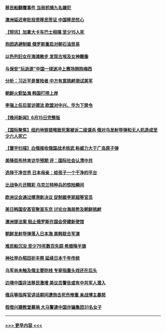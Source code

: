 #### [移民船翻覆事件 当局抓捕九名嫌犯](../pages/prog202/a103732771.md?t=06170343) 
#### [澳洲延迟审批投资移民签证 中国移民忧心](../pages/prog202/a103732782.md?t=06170343) 
#### [【短讯】加拿大卡车巴士相撞 至少15人死](../pages/prog202/a103732764.md?t=06170343) 
#### [抱团逃避制裁 俄罗斯重启对朝石油贸易](../pages/prog202/a103732548.md?t=06170343) 
#### [以色列妇女在海滩散步 发现古埃及女神雕像](../pages/prog202/a103732557.md?t=06170343) 
#### [与保安“玩追逐”中国一球迷冲上赛场拥抱梅西](../pages/prog202/a103732554.md?t=06170343) 
#### [分析：习近平是冒险者 中方有意挑衅测试美军](../pages/prog202/a103732520.md?t=06170343) 
#### [朝鲜火箭坠海 韩国打捞上岸](../pages/prog202/a103732485.md?t=06170343) 
#### [李强上任后首访德法 欧盟对中兴、华为下禁令](../pages/prog202/a103732477.md?t=06170343) 
#### [【晚间新闻】6月15日完整版](../pages/prog202/a103732362.md?t=06170343) 
#### [【国际聚焦】纽约地铁锁喉致死案被诉二级谋杀 俄对乌发射导弹和无人机造成至少六人死亡](../pages/prog202/a103732365.md?t=06170343) 
#### [【寰宇扫描】白俄接收俄国战术核武 称威力大于广岛原子弹](../pages/prog202/a103732361.md?t=06170343) 
#### [美降低布林肯访华预期 评：国际社会认清中共](../pages/prog202/a103732358.md?t=06170343) 
#### [选择干净世界 日本母亲：给孩子一个干净的平台](../pages/prog202/a103732287.md?t=06170343) 
#### [比战争片还精彩 乌克兰特种兵的惊险瞬间](../pages/prog202/a103732276.md?t=06170343) 
#### [欧洲议会通过撑港新决议 促制裁李家超等官员](../pages/prog202/a103732132.md?t=06170343) 
#### [美日韩国安高官聚首东京 讨论台海局势及朝鲜挑衅](../pages/prog202/a103732175.md?t=06170343) 
#### [澳洲提法案 阻止俄罗斯在国会旁建新使馆](../pages/prog202/a103732141.md?t=06170343) 
#### [朝鲜发射导弹落入日本海 美韩联合军演](../pages/prog202/a103732136.md?t=06170343) 
#### [难民船沉没 至少79死数百失踪 希腊降半旗](../pages/prog202/a103732137.md?t=06170343) 
#### [神社举办稻田祈丰祭 延续日本千年传统](../pages/prog202/a103732143.md?t=06170343) 
#### [乌军尚未触及俄主要防线 专家指重头戏还在后头](../pages/prog202/a103731950.md?t=06170343) 
#### [边境中国非法移民激增 美议员警告或有中共军人潜入](../pages/prog202/a103731946.md?t=06170343) 
#### [俄兵等指挥官讲话期间遭炮击死伤惨重 亲战博主暴怒](../pages/prog202/a103731958.md?t=06170343) 
#### [假借兴建教堂募捐 大马警逮中国诈骗集团31名女子](../pages/prog202/a103731920.md?t=06170343) 

----
#### [ >>> 更早内容 <<< ](../indexes/prog202-earlier.md)
